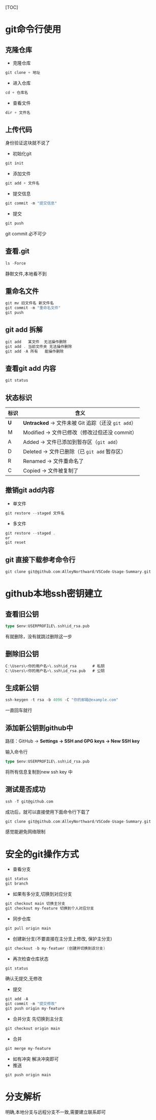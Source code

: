 [TOC]

# git命令行使用

## 克隆仓库

- 克隆仓库

~~~go
git clone + 地址
~~~

- 进入仓库

~~~go
cd + 仓库名
~~~

- 查看文件

~~~ go
dir + 文件名
~~~

## 上传代码

身份验证这块就不说了

- 初始化git

~~~go
git init
~~~

- 添加文件

~~~ go
git add + 文件名
~~~

- 提交信息

~~~go
git commit -m "提交信息"
~~~

- 提交

~~~go
git push
~~~

git commit 必不可少

## 查看.git

~~~go
ls -Force
~~~

静默文件,本地看不到

## 重命名文件

~~~go
git mv 旧文件名 新文件名
git commit -m "重命名文件"
git push
~~~

## git add 拆解

~~~go
git add   某文件  无法操作删除
git add . 当前文件夹 无法操作删除
git add -A 所有	能操作删除
~~~

## 查看git add 内容

~~~go
git status
~~~

## 状态标识

| 标识  | 含义                                                |
| ----- | --------------------------------------------------- |
| **U** | **Untracked** → 文件未被 Git 追踪（还没 `git add`） |
| M     | Modified → 文件已修改（修改过但还没 commit）        |
| A     | Added → 文件已添加到暂存区（`git add`）             |
| D     | Deleted → 文件已删除（已 `git add` 暂存区）         |
| R     | Renamed → 文件重命名了                              |
| C     | Copied → 文件被复制了                               |

## 撤销git add内容

- 单文件

~~~go
git restore --staged 文件名
~~~

- 多文件

~~~go
git restore --staged .
or
git reset
~~~

## git 直接下载参考命令行

~~~go
git clone git@github.com:AlleyNorthward/VSCode-Usage-Summary.git
~~~

# github本地ssh密钥建立

## 查看旧公钥

~~~go
type $env:USERPROFILE\.ssh\id_rsa.pub
~~~

有就删除，没有就跳过删除这一步

## 删除旧公钥

~~~go
C:\Users\<你的用户名>\.ssh\id_rsa       # 私钥
C:\Users\<你的用户名>\.ssh\id_rsa.pub   # 公钥
~~~

## 生成新公钥

~~~go
ssh-keygen -t rsa -b 4096 -C "你的邮箱@example.com"
~~~

一直回车就行

## 添加新公钥到github中

路径：GitHub → **Settings → SSH and GPG keys → New SSH key**

输入命令行

~~~go
type $env:USERPROFILE\.ssh\id_rsa.pub
~~~

将所有信息复制到new ssh key 中

## 测试是否成功

~~~go
ssh -T git@github.com
~~~

成功后，就可以直接使用下面命令行下载了

~~~go
git clone git@github.com:AlleyNorthward/VSCode-Usage-Summary.git
~~~

感觉能避免网络限制

# 安全的git操作方式

- 查看分支
~~~go
git status
git branch
~~~
- 如果有多分支,切换到对应分支
~~~go
git checkout main 切换主分支
git checkout my-feature 切换到个人对应分支
~~~
- 同步仓库
~~~go
git pull origin main
~~~
- 创建新分支(不要直接在主分支上修改, 保护主分支)
~~~go
git checkout -b my-featuer (创建并切换到该分支)
~~~
- 再次检查仓库状态
~~~go
git status
~~~
确认无提交,无修改
- 提交
~~~go
git add -A
git commit -m "提交修改"
git push origin my-feature
~~~
- 合并分支
先切换到主分支
~~~go
git checkout origin main
~~~
- 合并
~~~go
git merge my-feature
~~~
- 如有冲突
解决冲突即可
- 推送
~~~go
git push origin main
~~~

# 分支解析
明确,本地分支与远程分支不一致,需要建立联系即可